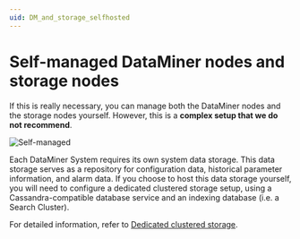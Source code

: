 ```yaml
---
uid: DM_and_storage_selfhosted
---
```


# Self-managed DataMiner nodes and storage nodes

If this is really necessary, you can manage both the DataMiner nodes and the storage nodes yourself. However, this is a **complex setup that we do not recommend**.

![Self-managed](~/user-guide/images/Self-hosted.svg)

Each DataMiner System requires its own system data storage. This data storage serves as a repository for configuration data, historical parameter information, and alarm data. If you choose to host this data storage yourself, you will need to configure a dedicated clustered storage setup, using a Cassandra-compatible database service and an indexing database (i.e. a Search Cluster).

For detailed information, refer to [Dedicated clustered storage](xref:Dedicated_clustered_storage).
